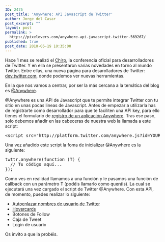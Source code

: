 ```yaml
---
ID: 2475
post_title: 'Anywhere: API Javascript de Twitter'
author: Jorge del Casar
post_excerpt: ""
layout: post
permalink: >
  https://pixelovers.com/anywhere-api-javascript-twitter-569267/
published: true
post_date: 2010-05-19 10:35:00
---
```

Hace 1 mes se realizó el <a href="http://hipertextual.com/archivo/2010/01/chirp-la-conferencia-para-desarrolladores-de-twitter/" target="_blank">Chirp</a>, la conferencia oficial para desarrolladores de Twitter. Y en ella se presentaron varias novedades en torno al mundo Twitter. Entre ellas, una nueva página para desarolladores de Twitter: <a title="Documentación API de Twitter " href="http://dev.twitter.com/" target="_blank">dev.twitter.com</a>, donde podemos ver nuevas herramientas.

En la que nos vamos a centrar, por ser la más cercana a la temática del blog es <a title="Integrate Twitter seamlessly into your   site with just a few lines of Javascript" href="http://dev.twitter.com/anywhere/" target="_blank">@Anywhere</a>.

<!--more-->@Anywhere es una API de Javascript que te permite integrar Twitter con tu sitio en unas pocas lineas de Javascript. Antes de empezar a utilizarla has de registrarte como desarrollador para que te faciliten una API key, para ello tienes el formulario de <a title="Registro de una   aplicación Anywhere" href="http://dev.twitter.com/anywhere/apps/new" target="_blank">registro de un aplicación Anywhere</a>. Tras ese paso, solo debemos añadir en las cabeceras de nuestra web la llamada a este script:
<pre class="lang:xhtml decode:true">&lt;script src="http://platform.twitter.com/anywhere.js?id=YOUR_API_KEY&amp;v=1" type="text/javascript"&gt;&lt;/script&gt;</pre>
Una vez añadido este script la foma de inicializar @Anywhere es la siguiente:
<pre class="lang:js decode:true ">twttr.anywhere(function (T) {
  // Tu código aquí...
});</pre>
Como ves en realidad llamamos a una función y le pasamos una función de callback con un parámetro T (podéis llamarlo como queráis). La cual se ejecutará una vez cargado el script de Twitter @Anywhere. Con esta API, de momento, puedes realizar lo siguiente:
<ul>
	<li><a title="Auto-linkification of Twitter usernames" href="http://pixelovers.com/anywhere-auto-linkification-twitter-usernames-610375">Autoenlazar nombres de usuario de Twitter</a></li>
	<li><a title="Anywhere: Hovercards" href="http://pixelovers.com/anywhere-hovercards-633853">Hovercards</a></li>
	<li>Botones de Follow</li>
	<li>Caja de Tweet</li>
	<li>Login de usuario</li>
</ul>
Os invito a que la probéis.